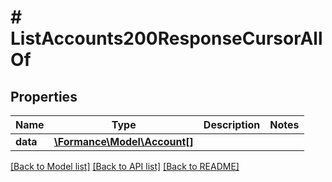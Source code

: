 # # ListAccounts200ResponseCursorAllOf

## Properties

Name | Type | Description | Notes
------------ | ------------- | ------------- | -------------
**data** | [**\Formance\Model\Account[]**](Account.md) |  |

[[Back to Model list]](../../README.md#models) [[Back to API list]](../../README.md#endpoints) [[Back to README]](../../README.md)
